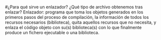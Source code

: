 #¿Para qué sirve un enlazador? ¿Qué tipo de archivo obtenemos tras enlazar?
Enlazador: programa que toma los objetos generados en los primeros pasos del proceso de compilación, la información de todos los recursos necesarios (biblioteca), quita aquellos recursos que no necesita, y enlaza el código objeto con su(s) biblioteca(s) con lo que finalmente produce un fichero ejecutable o una biblioteca. 

